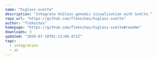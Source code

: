 ```yaml
---
name: "higlass-svelte"
description: "Integrate HiGlass genomic visualization with Svelte."
repo_url: "https://github.com/flekschas/higlass-svelte"
author: "flekschas"
homepage: "https://github.com/flekschas/higlass-svelte#readme"
downloads: 3
updated: "2020-07-18T01:13:00.471Z"
tags: 
  - integration
  - ui
---
```

